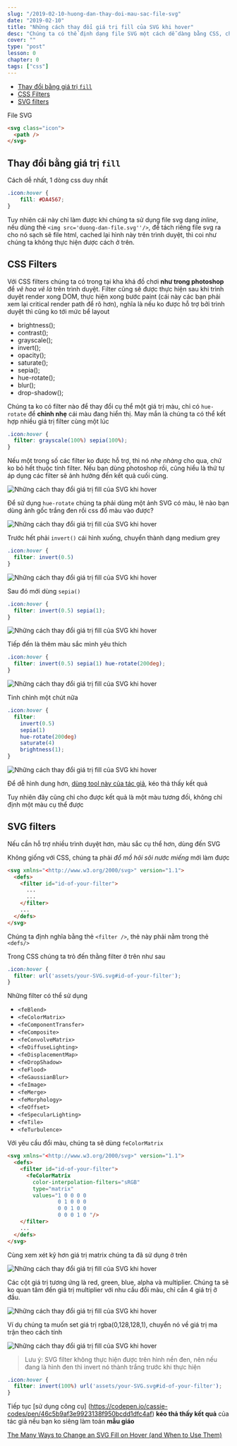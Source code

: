 ```yaml
---
slug: "/2019-02-10-huong-dan-thay-doi-mau-sac-file-svg"
date: "2019-02-10"
title: "Những cách thay đổi giá trị fill của SVG khi hover"
desc: "Chúng ta có thể định dạng file SVG một cách dễ dàng bằng CSS, chúng ta sẽ tận dụng CSS để thay đổi định dạng khi hover chuột lên. Tất cả những cách có thể làm sẽ được liệt kê trong bài viết này."
cover: ""
type: "post"
lesson: 0
chapter: 0
tags: ["css"]
---
```


<!-- TOC -->

- [Thay đổi bằng giá trị `fill`](#thay-đổi-bằng-giá-trị-fill)
- [CSS Filters](#css-filters)
- [SVG filters](#svg-filters)

<!-- /TOC -->

File SVG

```html
<svg class="icon">
  <path />
</svg>
```

## Thay đổi bằng giá trị `fill`

Cách dễ nhất, 1 dòng css duy nhất

```css
.icon:hover {
    fill: #DA4567;
}
```

Tuy nhiên cái này chỉ làm được khi chúng ta sử dụng file svg dạng *inline*, nếu dùng thẻ `<img src='duong-dan-file.svg''/>`, để tách riêng file svg ra cho nó sạch sẽ file html, cached lại hình này trên trình duyệt, thì coi như chúng ta không thực hiện được cách ở trên.

## CSS Filters

Với CSS filters chúng ta có trong tại kha khá đồ chơi **như trong photoshop** để *vẽ hoa vẽ lá* trên trình duyệt. Filter cũng sẽ được thực hiện sau khi trình duyệt render xong DOM, thực hiện xong bước paint (cái này các bạn phải xem lại critical render path để rõ hơn), nghĩa là nếu ko được hỗ trợ bởi trình duyệt thì cũng ko tới mức bể layout

- brightness(<number-percentage>);
- contrast(<number-percentage>);
- grayscale(<number-percentage>);
- invert(<number-percentage>);
- opacity(<number-percentage>);
- saturate(<number-percentage>);
- sepia(<number-percentage>);
- hue-rotate(<angle>);
- blur(<length>);
- drop-shadow(<length><color>);

Chúng ta ko có filter nào để thay đổi cụ thể một giá trị màu, chỉ có `hue-rotate` để **chỉnh nhẹ** cái màu đang hiển thị. May mắn là chúng ta có thể kết hợp nhiều giá trị filter cùng một lúc

```css
.icon:hover {
  filter: grayscale(100%) sepia(100%);
}
```

Nếu một trong số các filter ko được hỗ trợ, thì nó *nhẹ nhàng* cho qua, chứ ko bỏ hết thuộc tính filter. Nếu bạn dùng photoshop rồi, cũng hiểu là thứ tự áp dụng các filter sẽ ảnh hưởng đến kết quả cuối cùng.

![Những cách thay đổi giá trị fill của SVG khi hover](https://res.cloudinary.com/css-tricks/image/upload/c_scale,w_891,f_auto,q_auto/v1548375654/s_178E094ED4F0E309B3AB7AE2DA412CE0BF45D3B8E0DADFAE5F16060B35783F80_1548178599920_ScreenShot2019-01-15at16.05.26_nfeayr.png)

Để sử dụng `hue-rotate` chúng ta phải dùng một ảnh SVG có màu, lẽ nào bạn dùng ảnh gốc trắng đen rồi css đổ màu vào được?

![Những cách thay đổi giá trị fill của SVG khi hover](https://res.cloudinary.com/css-tricks/image/upload/c_scale,w_730,f_auto,q_auto/v1548375670/s_178E094ED4F0E309B3AB7AE2DA412CE0BF45D3B8E0DADFAE5F16060B35783F80_1548178627636_ScreenShot2019-01-16at10.20.53_ze2wh8.png)

Trước hết phải `invert()` cái hình xuống, chuyển thành dạng medium grey

```css
.icon:hover {
  filter: invert(0.5)
}
```

![Những cách thay đổi giá trị fill của SVG khi hover](https://res.cloudinary.com/css-tricks/image/upload/c_scale,w_1000,f_auto,q_auto/v1548375770/svg-icon-filter-01_ovjce8.png)

Sau đó mới dùng `sepia()`

```css
.icon:hover {
  filter: invert(0.5) sepia(1);
}
```

![Những cách thay đổi giá trị fill của SVG khi hover](https://res.cloudinary.com/css-tricks/image/upload/c_scale,w_1000,f_auto,q_auto/v1548375803/svg-icon-filter-02_rfpwow.png)

Tiếp đến là thêm màu sắc mình yêu thích

```css
.icon:hover {
  filter: invert(0.5) sepia(1) hue-rotate(200deg);
}
```

![Những cách thay đổi giá trị fill của SVG khi hover](https://res.cloudinary.com/css-tricks/image/upload/c_scale,w_1000,f_auto,q_auto/v1548376336/svg-icon-filter-05_b7hae1.png)

Tinh chỉnh một chút nữa

```css
.icon:hover {
  filter: 
    invert(0.5)
    sepia(1)
    hue-rotate(200deg)
    saturate(4)
    brightness(1);
}
```

![Những cách thay đổi giá trị fill của SVG khi hover](https://res.cloudinary.com/css-tricks/image/upload/c_scale,w_1000,f_auto,q_auto/v1548375874/svg-icon-filter-04_v4mo9x.png)

Để dễ hình dung hơn, [dùng tool này của tác giả](https://codepen.io/cassie-codes/pen/561304e31eb955362b8d850d7eb7500e
), kéo thả thấy kết quả

Tuy nhiên đây cũng chỉ cho được kết quả là một màu tương đối, không chỉ định một màu cụ thể được

## SVG filters

Nếu cần hỗ trợ nhiều trình duyệt hơn, màu sắc cụ thể hơn, dùng đến SVG

Không giống với CSS, chúng ta phải *đổ mồ hôi sôi nước miếng* mới làm được

```html
<svg xmlns="<http://www.w3.org/2000/svg>" version="1.1">
  <defs>
    <filter id="id-of-your-filter">
      ...          
      ...
    </filter>
    ...
  </defs>
</svg>
```

Chúng ta định nghĩa bằng thẻ `<filter />`, thẻ này phải nằm trong thẻ `<defs/>`

Trong CSS chúng ta trỏ đến thằng filter ở trên như sau

```css
.icon:hover {
  filter: url('assets/your-SVG.svg#id-of-your-filter');
}
```

Những filter có thể sử dụng

- `<feBlend>`
- `<feColorMatrix>`
- `<feComponentTransfer>`
- `<feComposite>`
- `<feConvolveMatrix>`
- `<feDiffuseLighting>`
- `<feDisplacementMap>`
- `<feDropShadow>`
- `<feFlood>`
- `<feGaussianBlur>`
- `<feImage>`
- `<feMerge>`
- `<feMorphology>`
- `<feOffset>`
- `<feSpecularLighting>`
- `<feTile>`
- `<feTurbulence>`


Với yêu cầu đổi màu, chúng ta sẽ dùng `feColorMatrix`

```html
<svg xmlns="<http://www.w3.org/2000/svg>" version="1.1">
  <defs>
    <filter id="id-of-your-filter">
      <feColorMatrix
        color-interpolation-filters="sRGB"
        type="matrix"
        values="1 0 0 0 0
                0 1 0 0 0
                0 0 1 0 0
                0 0 0 1 0 "/>
    </filter>
    ...
  </defs>
</svg>
```

Cùng xem xét kỹ hơn giá trị matrix chúng ta đã sử dụng ở trên

![Những cách thay đổi giá trị fill của SVG khi hover](https://res.cloudinary.com/css-tricks/image/upload/c_scale,w_795,f_auto,q_auto/v1548375895/s_178E094ED4F0E309B3AB7AE2DA412CE0BF45D3B8E0DADFAE5F16060B35783F80_1548179549387_ScreenShot2019-01-16at18.17.32_n1bwdy.png)

Các cột giá trị tương ứng là red, green, blue, alpha và multiplier. Chúng ta sẽ ko quan tâm đến giá trị multiplier với nhu cầu đổi màu, chỉ cần 4 giá trị ở đầu.

![Những cách thay đổi giá trị fill của SVG khi hover](https://res.cloudinary.com/css-tricks/image/upload/c_scale,w_762,f_auto,q_auto/v1548375908/s_178E094ED4F0E309B3AB7AE2DA412CE0BF45D3B8E0DADFAE5F16060B35783F80_1548179504680_ScreenShot2019-01-16at17.44.47_lin7vm.png)

Ví dụ chúng ta muốn set giá trị rgba(0,128,128,1), chuyển nó về giá trị ma trận theo cách tính

![Những cách thay đổi giá trị fill của SVG khi hover](https://res.cloudinary.com/css-tricks/image/upload/c_scale,w_816,f_auto,q_auto/v1548375925/s_178E094ED4F0E309B3AB7AE2DA412CE0BF45D3B8E0DADFAE5F16060B35783F80_1548179540671_ScreenShot2019-01-16at18.39.03_oe0itu.png)

> Lưu ý: SVG filter không thực hiện được trên hình nền đen, nên nếu đang là hình đen thì invert nó thành trắng trước khi thực hiện

```css
.icon:hover {
  filter: invert(100%) url('assets/your-SVG.svg#id-of-your-filter');
}
```

Tiếp tục [sử dụng công cụ] (https://codepen.io/cassie-codes/pen/46c5b9af3e9923138f950bcdd1dfc4af) **kéo thả thấy kết quả** của tác giả nếu bạn ko siêng làm toán **mẫu giáo**



<a target="_blank" rel="noopener noreferrer" href="https://css-tricks.com/the-many-ways-to-change-an-svg-fill-on-hover-and-when-to-use-them/
">The Many Ways to Change an SVG Fill on Hover (and When to Use Them)</a>